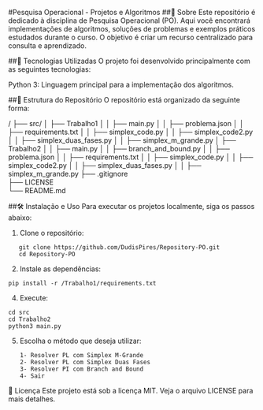 #Pesquisa Operacional - Projetos e Algoritmos
##📖 Sobre
Este repositório é dedicado à disciplina de Pesquisa Operacional (PO). Aqui você encontrará implementações de algoritmos, soluções de problemas e exemplos práticos estudados durante o curso. O objetivo é criar um recurso centralizado para consulta e aprendizado.

##🚀 Tecnologias Utilizadas
O projeto foi desenvolvido principalmente com as seguintes tecnologias:

Python 3: Linguagem principal para a implementação dos algoritmos.


##📂 Estrutura do Repositório
O repositório está organizado da seguinte forma:

/
├── src/
│   ├── Trabalho1
│   │  ├── main.py
│   │  ├── problema.json
│   │  ├── requirements.txt
│   │  ├── simplex_code.py
│   │  ├── simplex_code2.py
│   │  ├── simplex_duas_fases.py
│   │  ├── simplex_m_grande.py
│   ├── Trabalho2
│   │  ├── main.py
│   │  ├── branch_and_bound.py
│   │  ├── problema.json
│   │  ├── requirements.txt
│   │  ├── simplex_code.py
│   │  ├── simplex_code2.py
│   │  ├── simplex_duas_fases.py
│   │  ├── simplex_m_grande.py
├── .gitignore          
├── LICENSE             
└── README.md           

##🛠️ Instalação e Uso
Para executar os projetos localmente, siga os passos abaixo:

1. Clone o repositório:

 ```
    git clone https://github.com/DudisPires/Repository-PO.git
    cd Repository-PO

```

2. Instale as dependências:

```
pip install -r /Trabalho1/requirements.txt
```

4. Execute:
```
cd src
cd Trabalho2
python3 main.py
```
5. Escolha o método que deseja utilizar:
   ```
   1- Resolver PL com Simplex M-Grande
   2- Resolver PL com Simplex Duas Fases
   3- Resolver PI com Branch and Bound 
   4- Sair
   
   ```
📜 Licença
Este projeto está sob a licença MIT. Veja o arquivo LICENSE para mais detalhes.
